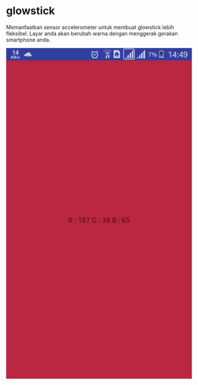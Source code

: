 # glowstick
Memanfaatkan sensor accelerometer untuk membuat glowstick lebih fleksibel. Layar anda akan berubah warna dengan menggerak gerakan smartphone anda.

![screenshot](https://github.com/irhammusthofa/glowstick/blob/master/screenshot_1.png)